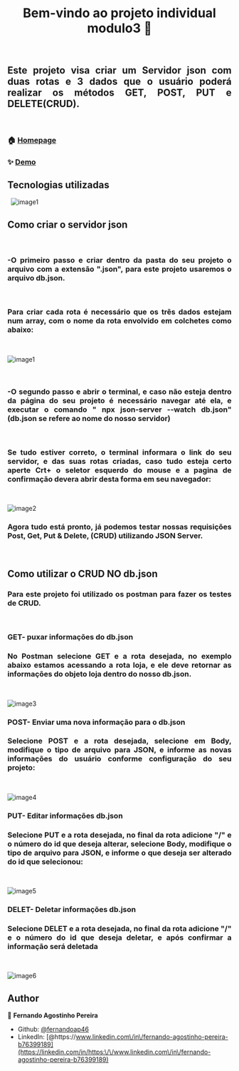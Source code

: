 <h1 align="center"> Bem-vindo ao projeto individual modulo3 👋 </h1>
&nbsp;
<h2 align="justify">Este projeto visa criar um Servidor json com duas rotas e 3 
dados que o usuário poderá realizar os métodos GET, POST, PUT e DELETE(CRUD).</h2>
&nbsp;

### 🏠 [Homepage](https://fernandoap46.github.io/PIM3)

### ✨ [Demo](https://fernandoap46.github.io/PIM3)

## Tecnologias utilizadas
&nbsp;
![image1](https://github.com/fernandoap46/assets-img/blob/main/assets/img/json.JPG)
&nbsp;
## Como criar o servidor json
&nbsp;
<h3 align="justify">-O primeiro passo e criar dentro da pasta do seu projeto o arquivo com 
a extensão ".json", para este projeto usaremos o arquivo db.json.</h3>
&nbsp;
<h3 align="justify">Para criar cada rota é necessário que os três dados estejam
num array, com o nome da rota envolvido em colchetes como abaixo:</h3>
&nbsp;

![image1](https://github.com/fernandoap46/assets-img/blob/main/assets/img/1.JPG)

&nbsp;
<h3 align="justify">-O segundo passo e abrir o terminal, e caso não esteja dentro da página
do seu projeto é necessário navegar até ela, e executar o comando " npx json-server --watch db.json"
(db.json se refere ao nome do nosso servidor)</h3>
&nbsp; 
<h3 align="justify">Se tudo estiver correto, o terminal informara o link do seu servidor, e das suas 
rotas criadas, caso tudo esteja certo aperte Crt+ o seletor esquerdo do mouse e a pagina de confirmação
devera abrir desta forma em seu navegador:</h3>
&nbsp;

![image2](https://github.com/fernandoap46/assets-img/blob/main/assets/img/2.JPG)<br>
<h3 align="justify">Agora tudo está pronto, já podemos testar nossas requisições Post, Get, Put & Delete,
(CRUD) utilizando JSON Server.</h3>
&nbsp;

## Como utilizar o CRUD NO db.json

<h3 align="justify">Para este projeto foi utilizado os postman para fazer os testes de CRUD.</h3>
&nbsp;
<h3 align="justify">GET- puxar informações do db.json</h3>
<h3 align="justify">No Postman selecione GET e a rota desejada, no exemplo abaixo estamos acessando a rota loja, e ele deve retornar as informações do objeto loja dentro do nosso db.json.</h3>
&nbsp;

![image3](https://github.com/fernandoap46/assets-img/blob/main/assets/img/3.JPG)
&nbsp;
<h3 align="justify">POST- Enviar uma nova informação para o db.json</h3>
<h3 align="justify">Selecione POST e a rota desejada, selecione em Body, modifique o tipo de arquivo para JSON, e informe as novas informações do usuário conforme configuração do seu projeto:</h3>
&nbsp;

![image4](https://github.com/fernandoap46/assets-img/blob/main/assets/img/5.JPG)
&nbsp;
<h3 align="justify">PUT- Editar informações db.json</h3>
<h3 align="justify">Selecione PUT e a rota desejada, no final da rota adicione "/" e o número do id que deseja alterar, selecione Body, modifique o tipo de arquivo para JSON, e informe o que deseja ser alterado do id que selecionou:</h3>
&nbsp;

![image5](https://github.com/fernandoap46/assets-img/blob/main/assets/img/6.JPG)
&nbsp;
<h3 align="justify">DELET- Deletar informações db.json</h3>
<h3 align="justify">Selecione DELET e a rota desejada, no final da rota adicione "/" e o número do id que deseja deletar, e após 
confirmar a informação será deletada</h3>
&nbsp;

![image6](https://github.com/fernandoap46/assets-img/blob/main/assets/img/8.JPG)



## Author

👤 **Fernando Agostinho Pereira**

* Github: [@fernandoap46](https://github.com/fernandoap46)
* LinkedIn: [@https:\/\/www.linkedin.com\/in\/fernando-agostinho-pereira-b76399189](https://linkedin.com/in/https:\/\/www.linkedin.com\/in\/fernando-agostinho-pereira-b76399189)
